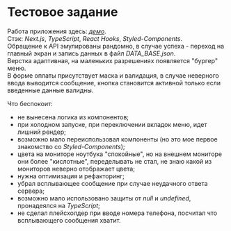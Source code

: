 # Тестовое задание

Работа приложения здесь: [*демо*]((https://test-site-next-js-2-l2v2rg2mb-alex-kiseleff.vercel.app/)).  
Стэк: *Next.js*, *TypeScript*, *React Hooks*, *Styled-Components*.  
Обращение к API эмулированы рандомно, в случае успеха - переход на главный экран и запись данных в файл *DATA_BASE.json*.  
Верстка адаптивная, на маленьких разрешениях появляется "бургер" меню.  
В форме оплаты присутствует маска и валидация, в случае неверного ввода выводится сообщение, 
кнопка становится активной только если введенные данные валидны.  

Что беспокоит:
 - не вынесена логика из компонентов;
 - при холодном запуске, при переключении вкладок меню, идет лишний рендер;
 - возможно мало переиспользовал компоненты (но это мое первое знакомство со *Styled-Components*);
 - цвета на мониторе ноутбука "спокойные", но на внешнем мониторе они более "кислотные", переделывать не стал, не знаю какой из мониторов неверно отображает цвета;
 - нужна оптимизация и рефакторинг;
 - убрал всплывающее сообщение при случае неудачного ответа сервера;
 - возможно мало использовано защиты от *null* и *undefined*, пронадеялся на *TypeScript*;
 - не сделал плейсхолдер при вводе номера телефона, посчитал что всплывающего сообщения хватит.
